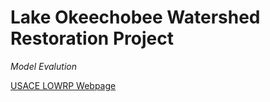 
<!-- README.md is generated from README.Rmd. Please edit that file -->

# Lake Okeechobee Watershed Restoration Project

*Model Evalution*

[USACE LOWRP Webpage](https://www.saj.usace.army.mil/LOWRP/)
